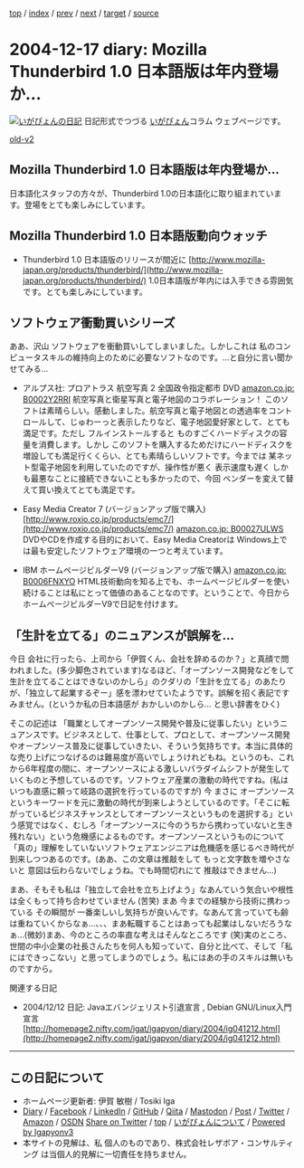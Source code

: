 [top](../index.html) 
 / [index](index.html) 
 / [prev](ig041212.html) 
 / [next](ig041218.html) 
 / [target](https://www.igapyon.jp/igapyon/diary/2004/ig041217.html) 
 / [source](https://github.com/igapyon/diary/blob/master/2004/ig041217.src.md) 

2004-12-17 diary: Mozilla Thunderbird 1.0 日本語版は年内登場か…
=====================================================================================================
[![いがぴょんの日記](https://www.igapyon.jp/igapyon/diary/images/iga202308_256.jpg "いがぴょん")](https://www.igapyon.jp/igapyon/diary/memo/memoigapyon.html) 日記形式でつづる [いがぴょん](https://www.igapyon.jp/igapyon/diary/memo/memoigapyon.html)コラム ウェブページです。

[old-v2](ig041217-orig.html)

## Mozilla Thunderbird 1.0 日本語版は年内登場か…

日本語化スタッフの方々が、Thunderbird 1.0の日本語化に取り組まれています。登場をとても楽しみにしています。


## Mozilla Thunderbird 1.0 日本語版動向ウォッチ

* Thunderbird 1.0 日本語版のリリースが間近に
  [http://www.mozilla-japan.org/products/thunderbird/](http://www.mozilla-japan.org/products/thunderbird/)
  1.0日本語版が年内には入手できる雰囲気です。とても楽しみにしています。

## ソフトウェア衝動買いシリーズ

ああ、沢山 ソフトウェアを衝動買いしてしまいました。しかしこれは 私のコンピュータスキルの維持向上のために必要なソフトなのです。…と自分に言い聞かせてみる…

* アルプス社: プロアトラス 航空写真 2 全国政令指定都市 DVD
  [amazon.co.jp: B0002Y2RRI](http://www.amazon.co.jp/exec/obidos/ASIN/B0002Y2RRI/igapyondiary-22)
  航空写真と衛星写真と電子地図のコラボレーション！ このソフトは素晴らしい。感動しました。航空写真と電子地図との透過率をコントロールして、じゅわーっと表示したりなど、電子地図愛好家として、とても満足です。ただし
  フルインストールすると ものすごくハードディスクの容量を消費します。しかし
  このソフトを購入するためだけにハードディスクを増設しても満足行くくらい、とても素晴らしいソフトです。今までは 某ネット型電子地図を利用していたのですが、操作性が悪く 表示速度も遅く しかも最悪なことに接続できないことも多かったので、今回 ベンダーを変えて替えて買い換えてとても満足です。
  
* Easy Media Creator 7 (バージョンアップ版で購入)
  [http://www.roxio.co.jp/products/emc7/](http://www.roxio.co.jp/products/emc7/)
  [amazon.co.jp: B00027ULWS](http://www.amazon.co.jp/exec/obidos/ASIN/B00027ULWS/igapyondiary-22)
  DVDやCDを作成する目的において、Easy Media Creatorは Windows上では最も安定したソフトウェア環境の一つと考えています。
  
* IBM ホームページビルダーV9 (バージョンアップ版で購入)
  [amazon.co.jp: B0006FNXYO](http://www.amazon.co.jp/exec/obidos/ASIN/B0006FNXYO/igapyondiary-22)
  HTML技術動向を知る上でも、ホームページビルダーを使い続けることは私にとって価値のあることなのです。ということで、今日から ホームページビルダーV9で日記を付けます。

## 「生計を立てる」のニュアンスが誤解を…

今日 会社に行ったら、上司から「伊賀くん、会社を辞めるのか？」と真顔で問われました。(多少脚色されています)なるほど、「オープンソース開発などをして生計を立てることはできないのかしら」のクダリの「生計を立てる」のあたりが、「独立して起業するぞー」感を漂わせていたようです。誤解を招く表記ですみません。(というか私の日本語感が おかしいのかしら… と思い辞書をひく)

そこの記述は 「職業としてオープンソース開発や普及に従事したい」というニュアンスです。ビジネスとして、仕事として、プロとして、オープンソース開発やオープンソース普及に従事していきたい、そういう気持ちです。本当に具体的な売り上げにつなげるのは難易度が高いでしょうけれどもね。というのも、これから6年程度の間に、オープンソースによる激しいパラダイムシフトが発生していくものと予想しているのです。ソフトウェア産業の激動の時代ですね。(私はいつも直感に頼って岐路の選択を行っているのですが) 今 まさに オープンソースというキーワードを元に激動の時代が到来しようとしているのです。「そこに転がっているビジネスチャンスとしてオープンソースというものを選択する」という感覚ではなく、むしろ「オープンソースに今のうちから携わっていないと生き残れない」という危機感によるものです。オープンソースというものについて「真の」理解をしていないソフトウェアエンジニアは危機感を感じるべき時代が到来しつつあるのです。(ああ、この文章は推敲をして もっと文字数を増やさないと 意図は伝わらないでしょうね。でも時間切れにて 推敲はできません…)

まあ、そもそも私は「独立して会社を立ち上げよう」なあんていう気合いや根性は全くもって持ち合わせていません
(苦笑) まあ 今までの経験から技術に携わっている その瞬間が 一番楽しいし気持ちが良いんです。なあんて言っていても齢は重ねていくからなぁ…、、、まあ転職することはあっても起業はしないだろうなぁ…(微妙)まあ、今のところの率直な考えはそんなところです (笑)実のところ、世間の中小企業の社長さんたちを何人も知っていて、自分と比べて、そして「私にはできっこない」と思ってしまうのでしょう。私にはあの手のスキルは無いものですから。

関連する日記

* 2004/12/12 日記: Javaエバンジェリスト引退宣言 , Debian GNU/Linux入門宣言
  [http://homepage2.nifty.com/igat/igapyon/diary/2004/ig041212.html](http://homepage2.nifty.com/igat/igapyon/diary/2004/ig041212.html)


----------------------------------------------------------------------------------------------------

## この日記について

* ホームページ更新者: 伊賀 敏樹 / Tosiki Iga
* [Diary](https://www.igapyon.jp/igapyon/diary/) / [Facebook](https://www.facebook.com/igapyon) / [LinkedIn](https://www.linkedin.com/in/toshikiiga) / [GitHub](https://github.com/igapyon) / [Qiita](https://qiita.com/igapyon) / [Mastodon](https://social.vivaldi.net/@igapyon) / [Post](https://post.news/igapyon) / [Twitter](https://twitter.com/ToshikiIga) / [Amazon](https://www.amazon.co.jp/%E4%BC%8A%E8%B3%80-%E6%95%8F%E6%A8%B9/e/B004LTQWCQ) / [OSDN](https://ja.osdn.net/users/iga/)
[Share on Twitter](https://twitter.com/intent/tweet?hashtags=igapyon%2Cdiary%2C%E3%81%84%E3%81%8C%E3%81%B4%E3%82%87%E3%82%93&text=Mozilla+Thunderbird+1.0+%E6%97%A5%E6%9C%AC%E8%AA%9E%E7%89%88%E3%81%AF%E5%B9%B4%E5%86%85%E7%99%BB%E5%A0%B4%E3%81%8B%E2%80%A6&url=https%3A%2F%2Fwww.igapyon.jp%2Figapyon%2Fdiary%2F2004%2Fig041217.html) / [top](../index.html) / [いがぴょんについて](https://www.igapyon.jp/igapyon/diary/memo/memoigapyon.html) / [Powered by Igapyonv3](https://github.com/igapyon/igapyonv3)
* 本サイトの見解は、私 個人のものであり、株式会社レザボア・コンサルティング は当個人的見解に一切責任を持ちません。 
